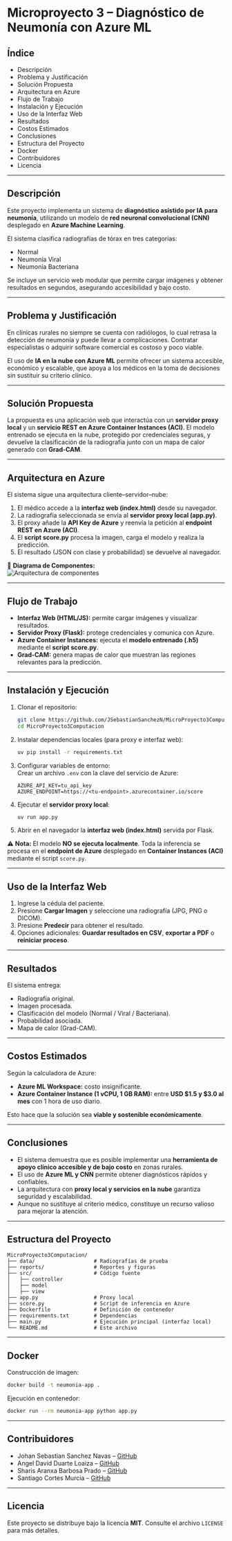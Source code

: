 # Microproyecto 3 – Diagnóstico de Neumonía con Azure ML  

## Índice  
- Descripción  
- Problema y Justificación  
- Solución Propuesta  
- Arquitectura en Azure  
- Flujo de Trabajo  
- Instalación y Ejecución  
- Uso de la Interfaz Web  
- Resultados  
- Costos Estimados  
- Conclusiones  
- Estructura del Proyecto  
- Docker  
- Contribuidores  
- Licencia  

---

## Descripción  
Este proyecto implementa un sistema de **diagnóstico asistido por IA para neumonía**, utilizando un modelo de **red neuronal convolucional (CNN)** desplegado en **Azure Machine Learning**.  

El sistema clasifica radiografías de tórax en tres categorías:  
- Normal  
- Neumonía Viral  
- Neumonía Bacteriana  

Se incluye un servicio web modular que permite cargar imágenes y obtener resultados en segundos, asegurando accesibilidad y bajo costo.  

---

## Problema y Justificación  
En clínicas rurales no siempre se cuenta con radiólogos, lo cual retrasa la detección de neumonía y puede llevar a complicaciones. Contratar especialistas o adquirir software comercial es costoso y poco viable.  

El uso de **IA en la nube con Azure ML** permite ofrecer un sistema accesible, económico y escalable, que apoya a los médicos en la toma de decisiones sin sustituir su criterio clínico.  

---

## Solución Propuesta  
La propuesta es una aplicación web que interactúa con un **servidor proxy local** y un **servicio REST en Azure Container Instances (ACI)**. El modelo entrenado se ejecuta en la nube, protegido por credenciales seguras, y devuelve la clasificación de la radiografía junto con un mapa de calor generado con **Grad-CAM**.  

---

## Arquitectura en Azure  

El sistema sigue una arquitectura cliente–servidor–nube:  

1. El médico accede a la **interfaz web (index.html)** desde su navegador.  
2. La radiografía seleccionada se envía al **servidor proxy local (app.py)**.  
3. El proxy añade la **API Key de Azure** y reenvía la petición al **endpoint REST en Azure (ACI)**.  
4. El **script score.py** procesa la imagen, carga el modelo y realiza la predicción.  
5. El resultado (JSON con clase y probabilidad) se devuelve al navegador.  

📌 **Diagrama de Componentes:**  
![Arquitectura de componentes](Arquitectura_de_componentes.png)  

---

## Flujo de Trabajo  

- **Interfaz Web (HTML/JS):** permite cargar imágenes y visualizar resultados.  
- **Servidor Proxy (Flask):** protege credenciales y comunica con Azure.  
- **Azure Container Instances:** ejecuta el **modelo entrenado (.h5)** mediante el **script score.py**.  
- **Grad-CAM:** genera mapas de calor que muestran las regiones relevantes para la predicción.  

---

## Instalación y Ejecución  

1. Clonar el repositorio:  
   ```bash
   git clone https://github.com/JSebastianSanchezN/MicroProyecto3Computacion.git
   cd MicroProyecto3Computacion
   ```  

2. Instalar dependencias locales (para proxy e interfaz web):  
   ```bash
   uv pip install -r requirements.txt
   ```  

3. Configurar variables de entorno:  
   Crear un archivo `.env` con la clave del servicio de Azure:  
   ```env
   AZURE_API_KEY=tu_api_key
   AZURE_ENDPOINT=https://<tu-endpoint>.azurecontainer.io/score
   ```  

4. Ejecutar el **servidor proxy local**:  
   ```bash
   uv run app.py
   ```  

5. Abrir en el navegador la **interfaz web (index.html)** servida por Flask.  

⚠️ **Nota:** El modelo **NO se ejecuta localmente**. Toda la inferencia se procesa en el **endpoint de Azure** desplegado en **Container Instances (ACI)** mediante el script `score.py`.  

---

## Uso de la Interfaz Web  

1. Ingrese la cédula del paciente.  
2. Presione **Cargar Imagen** y seleccione una radiografía (JPG, PNG o DICOM).  
3. Presione **Predecir** para obtener el resultado.  
4. Opciones adicionales: **Guardar resultados en CSV**, **exportar a PDF** o **reiniciar proceso**.  

---

## Resultados  

El sistema entrega:  
- Radiografía original.  
- Imagen procesada.  
- Clasificación del modelo (Normal / Viral / Bacteriana).  
- Probabilidad asociada.  
- Mapa de calor (Grad-CAM).  

---

## Costos Estimados  

Según la calculadora de Azure:  
- **Azure ML Workspace:** costo insignificante.  
- **Azure Container Instance (1 vCPU, 1 GB RAM):** entre **USD $1.5 y $3.0 al mes** con 1 hora de uso diario.  

Esto hace que la solución sea **viable y sostenible económicamente**.  

---

## Conclusiones  

- El sistema demuestra que es posible implementar una **herramienta de apoyo clínico accesible y de bajo costo** en zonas rurales.  
- El uso de **Azure ML y CNN** permite obtener diagnósticos rápidos y confiables.  
- La arquitectura con **proxy local y servicios en la nube** garantiza seguridad y escalabilidad.  
- Aunque no sustituye al criterio médico, constituye un recurso valioso para mejorar la atención.  

---

## Estructura del Proyecto  

```plaintext
MicroProyecto3Computacion/
├── data/                   # Radiografías de prueba
├── reports/                # Reportes y figuras
├── src/                    # Código fuente
│   ├── controller
│   ├── model
│   ├── view
├── app.py                  # Proxy local
├── score.py                # Script de inferencia en Azure
├── Dockerfile              # Definición de contenedor
├── requirements.txt        # Dependencias
├── main.py                 # Ejecución principal (interfaz local)
└── README.md               # Este archivo
```  

---

## Docker  

Construcción de imagen:  
```bash
docker build -t neumonia-app .
```  

Ejecución en contenedor:  
```bash
docker run --rm neumonia-app python app.py
```  

---

## Contribuidores  

- Johan Sebastian Sanchez Navas – [GitHub](https://github.com/JSebastianSanchezN)  
- Angel David Duarte Loaiza – [GitHub](https://github.com/AngelDDL)  
- Sharis Aranxa Barbosa Prado – [GitHub](https://github.com/SAranxa)  
- Santiago Cortes Murcia – [GitHub](https://github.com/SantiagoCorM)  

---

## Licencia  

Este proyecto se distribuye bajo la licencia **MIT**. Consulte el archivo `LICENSE` para más detalles.  

